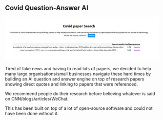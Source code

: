 ## Covid Question-Answer AI 

![Covid Search Image 1](https://github.com/Jacky2Wong/Covid-Research/blob/master/images/covid_search_1.png)

Tired of fake news and having to read lots of papers, we decided to help many large organisations/small businesses 
navigate these hard times by building an AI question and answer engine on top of research papers showing direct quotes and linking to papers that were referenced. 

We recommend people do their research before believing whatever is said on CNN/blogs/articles/WeChat.

This has been built on top of a lot of open-source software and could not have been done without it. 

